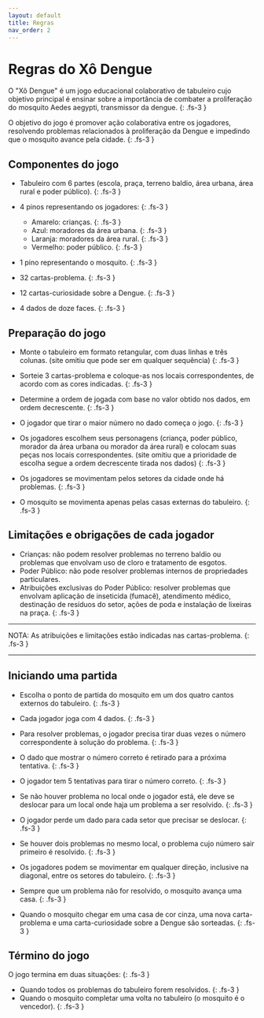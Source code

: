 ```yaml
---
layout: default
title: Regras
nav_order: 2
---
```


# Regras do Xô Dengue

O "Xô Dengue" é um jogo educacional colaborativo de tabuleiro cujo objetivo
principal é ensinar sobre a importância de combater a proliferação do mosquito
Aedes aegypti, transmissor da dengue.
{: .fs-3 }

O objetivo do jogo é promover ação colaborativa entre os jogadores, resolvendo
problemas relacionados à proliferação da Dengue e impedindo que o mosquito
avance pela cidade.
{: .fs-3 }

## Componentes do jogo

- Tabuleiro com 6 partes (escola, praça, terreno baldio, área urbana, área rural
e poder público).
{: .fs-3 }

- 4 pinos representando os jogadores:
{: .fs-3 }
  - Amarelo: crianças.
    {: .fs-3 }
  - Azul: moradores da área urbana.
  {: .fs-3 }
  - Laranja: moradores da área rural.
  {: .fs-3 }
  - Vermelho: poder público.
  {: .fs-3 }
- 1 pino representando o mosquito.
{: .fs-3 }
- 32 cartas-problema.
{: .fs-3 }
- 12 cartas-curiosidade sobre a Dengue.
{: .fs-3 }
- 4 dados de doze faces.
{: .fs-3 }

## Preparação do jogo

- Monte o tabuleiro em formato retangular, com duas linhas e três colunas.
  (site omitiu que pode ser em qualquer sequência)
  {: .fs-3 }

- Sorteie 3 cartas-problema e coloque-as nos locais correspondentes, de acordo
  com as cores indicadas.
  {: .fs-3 }

- Determine a ordem de jogada com base no valor obtido nos dados, em ordem
  decrescente.
  {: .fs-3 }

- O jogador que tirar o maior número no dado começa o jogo.
  {: .fs-3 }

- Os jogadores escolhem seus personagens (criança, poder público, morador da
  área urbana ou morador da área rural) e colocam suas peças nos locais
  correspondentes. (site omitiu que a prioridade de escolha segue a ordem
  decrescente tirada nos dados)
  {: .fs-3 }

- Os jogadores se movimentam pelos setores da cidade onde há problemas.
  {: .fs-3 }

- O mosquito se movimenta apenas pelas casas externas do tabuleiro.
  {: .fs-3 }

## Limitações e obrigações de cada jogador

- Crianças: não podem resolver problemas no terreno baldio ou problemas que
  envolvam uso de cloro e tratamento de esgotos.
- Poder Público: não pode resolver problemas internos de propriedades
  particulares.
- Atribuições exclusivas do Poder Público: resolver problemas que envolvam
  aplicação de inseticida (fumacê), atendimento médico, destinação de resíduos
  do setor, ações de poda e instalação de lixeiras na praça.
  {: .fs-3 }

---
  NOTA: As atribuições e limitações estão indicadas nas cartas-problema.
  {: .fs-3 }

---

## Iniciando uma partida

- Escolha o ponto de partida do mosquito em um dos quatro cantos externos do
  tabuleiro.
{: .fs-3 }

- Cada jogador joga com 4 dados.
{: .fs-3 }

- Para resolver problemas, o jogador precisa tirar duas vezes o número
  correspondente à solução do problema.
{: .fs-3 }

- O dado que mostrar o número correto é retirado para a próxima tentativa.
{: .fs-3 }

- O jogador tem 5 tentativas para tirar o número correto.
{: .fs-3 }

- Se não houver problema no local onde o jogador está, ele deve se deslocar para
  um local onde haja um problema a ser resolvido.
{: .fs-3 }

- O jogador perde um dado para cada setor que precisar se deslocar.
{: .fs-3 }

- Se houver dois problemas no mesmo local, o problema cujo número sair primeiro
  é resolvido.
{: .fs-3 }

- Os jogadores podem se movimentar em qualquer direção, inclusive na diagonal,
  entre os setores do tabuleiro.
{: .fs-3 }
- Sempre que um problema não for resolvido, o mosquito avança uma casa.
{: .fs-3 }
- Quando o mosquito chegar em uma casa de cor cinza, uma nova carta-problema e
  uma carta-curiosidade sobre a Dengue são sorteadas.
{: .fs-3 }

## Término do jogo

O jogo termina em duas situações:
{: .fs-3 }

- Quando todos os problemas do tabuleiro forem resolvidos.
{: .fs-3 }
- Quando o mosquito completar uma volta no tabuleiro (o mosquito é o vencedor).
{: .fs-3 }
